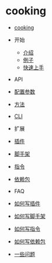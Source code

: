 # cooking

- [cooking](README.md)
- 开始
  - [介绍](intro.md)
  - [例子](example.md)
  - [快速上手](quickstart.md)
- API
 - [配置参数](configuration.md)
 - [方法](nodejs-api.md)
 - [CLI](cli.md)
- 扩展
 - [插件](list-of-plugins.md)
 - [脚手架](list-of-generators.md)
 - [指令](list-of-commands.md)
 - [依赖包](list-of-package.md)

- FAQ
 - [如何写插件](create-a-plugin.md)
 - [如何写脚手架](create-a-generator.md)
 - [如何写指令](create-a-command.md)
 - [如何写依赖包](create-a-package.md)
 - [一些问题](faq.md)

